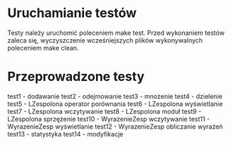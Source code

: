 # Uruchamianie testów
Testy należy uruchomić poleceniem make test. Przed wykonaniem testów zaleca się, wyczyszczenie wcześniejszych plików wykonywalnych poleceniem make clean.

# Przeprowadzone testy
test1 - dodawanie
test2 - odejmowanie
test3 - mnozenie
test4 - dzielenie
test5 - LZespolona operator porównania
test6 - LZespolona wyświetlanie
test7 - LZespolona wczytywanie
test8 - LZespolona moduł
test9 - LZespolona sprzężenie
test10 - WyrazenieZesp wczytywanie
test11 - WyrazenieZesp wyświetlanie
test12 - WyrazenieZesp obliczanie wyrażeń
test13 - statystyka
test14 - modyfikacje